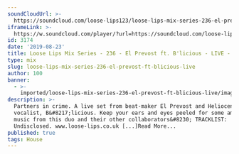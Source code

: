 ```yaml
---
soundCloudUrl: >-
  https://soundcloud.com/loose-lips123/loose-lips-mix-series-236-el-prevost-ft-blicious
iframeLink: >-
  https://w.soundcloud.com/player/?url=https://soundcloud.com/loose-lips123/loose-lips-mix-series-236-el-prevost-ft-blicious&color=00aabb&auto_play=false&hide_related=false&show_comments=true&show_user=true&show_reposts=false
id: 3174
date: '2019-08-23'
title: Loose Lips Mix Series - 236 - El Prevost ft. B'licious - LIVE - Loose Lips
type: mix
slug: loose-lips-mix-series-236-el-prevost-ft-blicious-live
author: 100
banner:
  - >-
    imported/loose-lips-mix-series-236-el-prevost-ft-blicious-live/image3174.jpeg
description: >-
  Partners in crime. A live set from beat-maker El Prevost and Heliocentrics
  vocalist, B&#8217;licious. Keep your ears and eyes peeled for some amazing new
  music from this duo and their other collaborators&#8230; TRACKLIST:
  Undisclosed. www.loose-lips.co.uk [...]Read More...
published: true
tags: House
---
```

